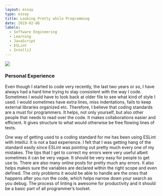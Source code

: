 ```yaml
---
layout: essay
type: essay
title: Looking Pretty while Programming
date: 2019-02-06
labels:
  - Software Engineering
  - Learning
  - JavaScript
  - ESLint
  - IntelliJ
---
```


<img class="ui medium right floated rounded image" src="https://res.cloudinary.com/practicaldev/image/fetch/s--FQxU3AZj--/c_limit%2Cf_auto%2Cfl_progressive%2Cq_auto%2Cw_880/http://res.cloudinary.com/lauragift/image/upload/v1532898161/032f30a0-f2e1-11e5-8676-4676c2ca102a_canln7.png">

### Personal Experience
Even though I started to code very recently, the last two years or so, I have always had a hard time trying to stay consistent with the way I code. Sometimes I would have to look back at older file to see what kind of style I used. I would sometimes have extra lines, miss indentations, fails to keep external libraries organized etc. Therefore, I believe that coding standards are a must for programmers. It helps, not only yourself, but also other people that needs to read over the code. It makes collaborations easier and efficient. It gives structure to what would otherwise be free flowing lines of texts.

One way of getting used to a coding standard for me has been using ESLint with IntelliJ. It is not a bad experience. I felt that I was getting hang of the standard easily since ESLint was pointing out pretty much every one of my mistakes. The tips that I get to correct my errors were very useful albeit sometimes it can be very vague. It should be very easy for people to get use to. There are also many online posts for pretty much any errors. It also helps makes sure the variables are declared within the right scope and even defined. The only problems it would be able to handle are the ones that happens after you run the code, which helps narrow down your search as you debug. The process of linting is awesome for productivity and it should be a basic part of all programmer’s toolset.
